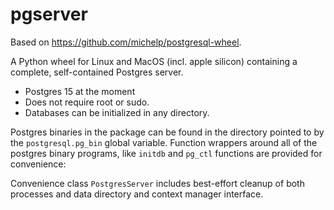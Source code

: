 # pgserver

Based on https://github.com/michelp/postgresql-wheel.

A Python wheel for Linux and MacOS (incl. apple silicon) 
containing a complete, self-contained Postgres server.

* Postgres 15 at the moment
* Does not require root or sudo.
* Databases can be initialized in any directory.

Postgres binaries in the package can be found in the directory pointed
to by the `postgresql.pg_bin` global variable.  Function wrappers
around all of the postgres binary programs, like `initdb` and `pg_ctl`
functions are provided for convenience:

Convenience class `PostgresServer` includes best-effort cleanup of both processes and 
data directory and context manager interface.
